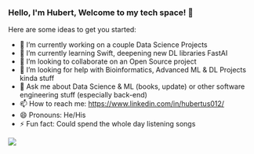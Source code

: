 ### Hello, I'm Hubert, Welcome to my tech space! 👋


Here are some ideas to get you started:

- 🔭 I’m currently working on a couple Data Science Projects 
- 🌱 I’m currently learning Swift, deepening new DL libraries FastAI  
- 👯 I’m looking to collaborate on an Open Source project
- 🤔 I’m looking for help with Bioinformatics, Advanced ML & DL Projects kinda stuff   
- 💬 Ask me about Data Science & ML (books, update) or other software engineering stuff (especially back-end) 
- 📫 How to reach me: https://www.linkedin.com/in/hubertus012/
- 😄 Pronouns: He/His
- ⚡ Fun fact: Could spend the whole day listening songs

<img src="https://github-readme-stats.vercel.app/api?username=ThisisHubert&&title_color=ffffff&icon_color=bb2acf&&text_color=daf7dc&bg_color=191919">
